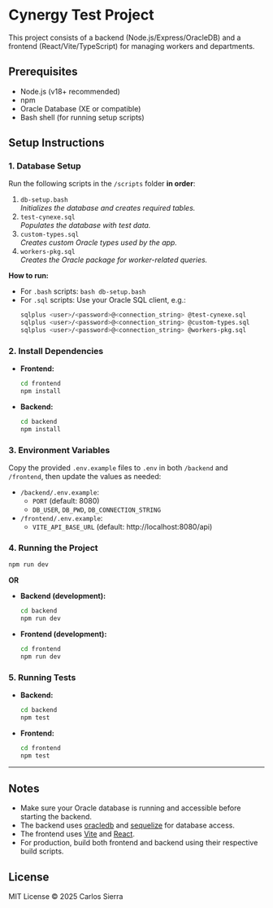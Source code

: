 # Cynergy Test Project

This project consists of a backend (Node.js/Express/OracleDB) and a frontend (React/Vite/TypeScript) for managing workers and departments.

## Prerequisites

- Node.js (v18+ recommended)
- npm
- Oracle Database (XE or compatible)
- Bash shell (for running setup scripts)

## Setup Instructions

### 1. Database Setup

Run the following scripts in the `/scripts` folder **in order**:

1. `db-setup.bash`  
   _Initializes the database and creates required tables._
2. `test-cynexe.sql`  
   _Populates the database with test data._
3. `custom-types.sql`  
   _Creates custom Oracle types used by the app._
4. `workers-pkg.sql`  
   _Creates the Oracle package for worker-related queries._

**How to run:**

- For `.bash` scripts: `bash db-setup.bash`
- For `.sql` scripts: Use your Oracle SQL client, e.g.:
  ```bash
  sqlplus <user>/<password>@<connection_string> @test-cynexe.sql
  sqlplus <user>/<password>@<connection_string> @custom-types.sql
  sqlplus <user>/<password>@<connection_string> @workers-pkg.sql
  ```

### 2. Install Dependencies

- **Frontend:**
  ```bash
  cd frontend
  npm install
  ```
- **Backend:**
  ```bash
  cd backend
  npm install
  ```

### 3. Environment Variables

Copy the provided `.env.example` files to `.env` in both `/backend` and `/frontend`, then update the values as needed:

- `/backend/.env.example`:
  - `PORT` (default: 8080)
  - `DB_USER`, `DB_PWD`, `DB_CONNECTION_STRING`
- `/frontend/.env.example`:
  - `VITE_API_BASE_URL` (default: http://localhost:8080/api)

### 4. Running the Project

```bash
npm run dev
```

**OR**

- **Backend (development):**
  ```bash
  cd backend
  npm run dev
  ```
- **Frontend (development):**
  ```bash
  cd frontend
  npm run dev
  ```

### 5. Running Tests

- **Backend:**
  ```bash
  cd backend
  npm test
  ```
- **Frontend:**
  ```bash
  cd frontend
  npm test
  ```

---

## Notes

- Make sure your Oracle database is running and accessible before starting the backend.
- The backend uses [oracledb](https://www.npmjs.com/package/oracledb) and [sequelize](https://sequelize.org/) for database access.
- The frontend uses [Vite](https://vitejs.dev/) and [React](https://react.dev/).
- For production, build both frontend and backend using their respective build scripts.

## License

MIT License © 2025 Carlos Sierra

